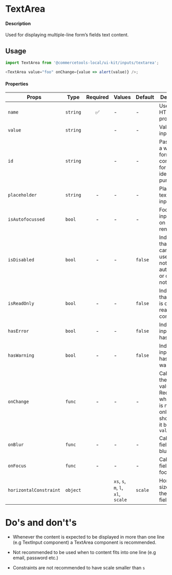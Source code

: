 # TextArea

#### Description

Used for displaying multiple-line form’s fields text content.

## Usage

```js
import TextArea from '@commercetools-local/ui-kit/inputs/textarea';

<TextArea value="foo" onChange={value => alert(value)} />;
```

#### Properties

| Props                  | Type     | Required | Values                             | Default | Description                                                                                            |
| ---------------------- | -------- | :------: | ---------------------------------- | ------- | ------------------------------------------------------------------------------------------------------ |
| `name`                 | `string` |    ✅    | -                                  | -       | Used as HTML `name` property                                                                           |
| `value`                | `string` |          | -                                  | -       | Value of the input                                                                                     |
| `id`                   | `string` |          | -                                  | -       | Passed from a wrapping form component for identification purposes                                      |
| `placeholder`          | `string` |    -     | -                                  | -       | Placeholder text for the input                                                                         |
| `isAutofocussed`       | `bool`   |    -     | -                                  | -       | Focus the input field on initial render                                                                |
| `isDisabled`           | `bool`   |    -     | -                                  | `false` | Indicates that the field cannot be used (e.g not authorised, or changes not saved)                     |
| `isReadOnly`           | `bool`   |    -     | -                                  | `false` | Indicates that the field is displaying read-only content                                               |
| `hasError`             | `bool`   |    -     | -                                  | `false` | Indicates the input field has an error                                                                 |
| `hasWarning`           | `bool`   |    -     | -                                  | `false` | Indicates the input field has a warning                                                                |
| `onChange`             | `func`   |    -     | -                                  | -       | Called with the new value. Required when input is not read only. Parent should pass it back as `value` |
| `onBlur`               | `func`   |    -     | -                                  | -       | Called when field is blurred                                                                           |
| `onFocus`              | `func`   |    -     | -                                  | -       | Called when field is focused                                                                           |
| `horizontalConstraint` | `object` |          | `xs`, `s`, `m`, `l`, `xl`, `scale` | `scale` | Horizontal size limit of the input fields.                                                             |

# Do's and don't's

- Whenever the content is expected to be displayed in more than one line (e.g TextInput component) a TextArea component is recommended.

- Not recommended to be used when to content fits into one line (e.g email, password etc.)

- Constraints are not recommended to have scale smaller than `s`
